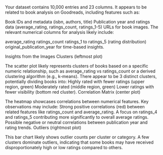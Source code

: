 Your dataset contains 10,000 entries and 23 columns. It appears to be related to book analysis on Goodreads, including features such as:

Book IDs and metadata (isbn, authors, title)
Publication year and ratings data (average_rating, ratings_count, ratings_1-5)
URLs for book images.
The relevant numerical columns for analysis likely include:

average_rating
ratings_count
ratings_1 to ratings_5 (rating distribution)
original_publication_year for time-based insights.

Insights from the Images
Clusters (leftmost plot)

The scatter plot likely represents clusters of books based on a specific numeric relationship, such as average_rating vs ratings_count or a derived clustering algorithm (e.g., k-means).
There appear to be 3 distinct clusters, potentially dividing books into:
Highly rated with fewer ratings (upper region, green)
Moderately rated (middle region, green)
Lower ratings with fewer visibility (bottom red cluster).
Correlation Matrix (center plot)

The heatmap showcases correlations between numerical features. Key observations may include:
Strong positive correlations (red) between related features like ratings_count and average_rating.
A focus on ratings_4 and ratings_5 contributing more significantly to overall average ratings.
Possible negative or neutral correlations between publication year and rating trends.
Outliers (rightmost plot)

This bar chart likely shows outlier counts per cluster or category.
A few clusters dominate outliers, indicating that some books may have received disproportionately high or low ratings compared to others.

